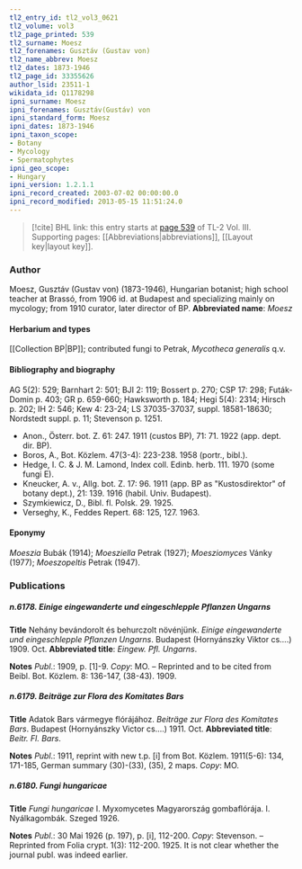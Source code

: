 ```yaml
---
tl2_entry_id: tl2_vol3_0621
tl2_volume: vol3
tl2_page_printed: 539
tl2_surname: Moesz
tl2_forenames: Gusztáv (Gustav von)
tl2_name_abbrev: Moesz
tl2_dates: 1873-1946
tl2_page_id: 33355626
author_lsid: 23511-1
wikidata_id: Q1178298
ipni_surname: Moesz
ipni_forenames: Gusztáv(Gustáv) von
ipni_standard_form: Moesz
ipni_dates: 1873-1946
ipni_taxon_scope: 
- Botany
- Mycology
- Spermatophytes
ipni_geo_scope: 
- Hungary
ipni_version: 1.2.1.1
ipni_record_created: 2003-07-02 00:00:00.0
ipni_record_modified: 2013-05-15 11:51:24.0
---
```



> [!cite] BHL link: this entry starts at [page 539](https://www.biodiversitylibrary.org/page/33355626) of TL-2 Vol. III.
> Supporting pages: [[Abbreviations|abbreviations]], [[Layout key|layout key]].

### Author

Moesz, Gusztáv (Gustav von) (1873-1946), Hungarian botanist; high school teacher at Brassó, from 1906 id. at Budapest and specializing mainly on mycology; from 1910 curator, later director of BP. 
**Abbreviated name**: *Moesz*

#### Herbarium and types

[[Collection BP|BP]]; contributed fungi to Petrak, *Mycotheca generalis* q.v.

#### Bibliography and biography

AG 5(2): 529; Barnhart 2: 501; BJI 2: 119; Bossert p. 270; CSP 17: 298; Futák-Domin p. 403; GR p. 659-660; Hawksworth p. 184; Hegi 5(4): 2314; Hirsch p. 202; IH 2: 546; Kew 4: 23-24; LS 37035-37037, suppl. 18581-18630; Nordstedt suppl. p. 11; Stevenson p. 1251.
- Anon., Österr. bot. Z. 61: 247. 1911 (custos BP), 71: 71. 1922 (app. dept. dir. BP).
- Boros, A., Bot. Közlem. 47(3-4): 223-238. 1958 (portr., bibl.).
- Hedge, I. C. & J. M. Lamond, Index coll. Edinb. herb. 111. 1970 (some fungi E).
- Kneucker, A. v., Allg. bot. Z. 17: 96. 1911 (app. BP as "Kustosdirektor" of botany dept.), 21: 139. 1916 (habil. Univ. Budapest).
- Szymkiewicz, D., Bibl. fl. Polsk. 29. 1925.
- Verseghy, K., Feddes Repert. 68: 125, 127. 1963.

#### Eponymy

*Moeszia* Bubák (1914); *Moesziella* Petrak (1927); *Moesziomyces* Vánky (1977); *Moeszopeltis* Petrak (1947).

### Publications

##### n.6178. Einige eingewanderte und eingeschlepple Pflanzen Ungarns

**Title**
Nehány bevándorolt és behurczolt növénjünk. *Einige eingewanderte und eingeschlepple Pflanzen Ungarns*. Budapest (Hornyánszky Viktor cs....) 1909. Oct.
**Abbreviated title**: *Eingew. Pfl. Ungarns*.

**Notes**
*Publ*.: 1909, p. \[1\]-9. *Copy*: MO. – Reprinted and to be cited from Beibl. Bot. Közlem. 8: 136-147, (38-43). 1909.

##### n.6179. Beiträge zur Flora des Komitates Bars

**Title**
Adatok Bars vármegye flórájához. *Beiträge zur Flora des Komitates Bars*. Budapest (Hornyánszky Victor cs....) 1911. Oct.
**Abbreviated title**: *Beitr. Fl. Bars*.

**Notes**
*Publ*.: 1911, reprint with new t.p. \[i\] from Bot. Közlem. 1911(5-6): 134, 171-185, German summary (30)-(33), (35), 2 maps. *Copy*: MO.

##### n.6180. Fungi hungaricae

**Title**
*Fungi hungaricae* I. Myxomycetes Magyarország gombaflórája. I. Nyálkagombák. Szeged 1926.

**Notes**
*Publ*.: 30 Mai 1926 (p. 197), p. \[i\], 112-200. *Copy*: Stevenson. – Reprinted from Folia crypt. 1(3): 112-200. 1925. It is not clear whether the journal publ. was indeed earlier.


